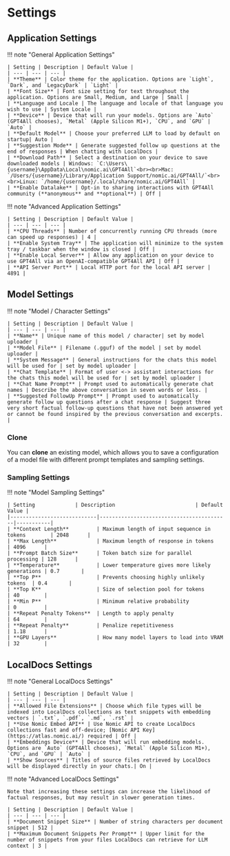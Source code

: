 # Settings

## Application Settings

!!! note "General Application Settings"

    | Setting | Description | Default Value |
    | --- | --- | --- |
    | **Theme** | Color theme for the application. Options are `Light`, `Dark`, and `LegacyDark` | `Light` |
    | **Font Size** | Font size setting for text throughout the application. Options are Small, Medium, and Large | Small |
    | **Language and Locale | The language and locale of that language you wish to use | System Locale |
    | **Device** | Device that will run your models. Options are `Auto` (GPT4All chooses), `Metal` (Apple Silicon M1+), `CPU`, and `GPU` | `Auto` |
    | **Default Model** | Choose your preferred LLM to load by default on startup| Auto |
    | **Suggestion Mode** | Generate suggested follow up questions at the end of responses | When chatting with LocalDocs | 
    | **Download Path** | Select a destination on your device to save downloaded models | Windows: `C:\Users\{username}\AppData\Local\nomic.ai\GPT4All`<br><br>Mac: `/Users/{username}/Library/Application Support/nomic.ai/GPT4All/`<br><br>Linux: `/home/{username}/.local/share/nomic.ai/GPT4All` |
    | **Enable Datalake** | Opt-in to sharing interactions with GPT4All community (**anonymous** and **optional**) | Off |

!!! note "Advanced Application Settings"

    | Setting | Description | Default Value |
    | --- | --- | --- |
    | **CPU Threads** | Number of concurrently running CPU threads (more can speed up responses) | 4 |
    | **Enable System Tray** | The application will minimize to the system tray / taskbar when the window is closed | Off |
    | **Enable Local Server** | Allow any application on your device to use GPT4All via an OpenAI-compatible GPT4All API | Off |
    | **API Server Port** | Local HTTP port for the local API server | 4891 |

## Model Settings

!!! note "Model / Character Settings"

    | Setting | Description | Default Value |
    | --- | --- | --- |
    | **Name** | Unique name of this model / character| set by model uploader |
    | **Model File** | Filename (.gguf) of the model | set by model uploader |
    | **System Message** | General instructions for the chats this model will be used for | set by model uploader |
    | **Chat Template** | Format of user <-> assistant interactions for the chats this model will be used for | set by model uploader |
    | **Chat Name Prompt** | Prompt used to automatically generate chat names | Describe the above conversation in seven words or less. |
    | **Suggested FollowUp Prompt** | Prompt used to automatically generate follow up questions after a chat response | Suggest three very short factual follow-up questions that have not been answered yet or cannot be found inspired by the previous conversation and excerpts. |

### Clone

You can **clone** an existing model, which allows you to save a configuration of a model file with different prompt templates and sampling settings.

### Sampling Settings

!!! note "Model Sampling Settings"

    | Setting             | Description                          | Default Value |
    |----------------------------|------------------------------------------|-----------|
    | **Context Length**         | Maximum length of input sequence in tokens        | 2048      |
    | **Max Length**             | Maximum length of response in tokens     | 4096      |
    | **Prompt Batch Size**      | Token batch size for parallel processing | 128      |
    | **Temperature**            | Lower temperature gives more likely generations | 0.7       |
    | **Top P**                  | Prevents choosing highly unlikely tokens  | 0.4       |
    | **Top K**                  | Size of selection pool for tokens         | 40        |
    | **Min P**                  | Minimum relative probability              | 0         |
    | **Repeat Penalty Tokens**  | Length to apply penalty                   | 64        |
    | **Repeat Penalty**         | Penalize repetitiveness                   | 1.18      |
    | **GPU Layers**             | How many model layers to load into VRAM     | 32        |

## LocalDocs Settings

!!! note "General LocalDocs Settings"

    | Setting | Description | Default Value |
    | --- | --- | --- |
    | **Allowed File Extensions** | Choose which file types will be indexed into LocalDocs collections as text snippets with embedding vectors | `.txt`, `.pdf`, `.md`, `.rst` |
    | **Use Nomic Embed API** | Use Nomic API to create LocalDocs collections fast and off-device; [Nomic API Key](https://atlas.nomic.ai/) required | Off |
    | **Embeddings Device** | Device that will run embedding models. Options are `Auto` (GPT4All chooses), `Metal` (Apple Silicon M1+), `CPU`, and `GPU` | `Auto` |
    | **Show Sources** | Titles of source files retrieved by LocalDocs will be displayed directly in your chats.| On |

!!! note "Advanced LocalDocs Settings"

    Note that increasing these settings can increase the likelihood of factual responses, but may result in slower generation times.

    | Setting | Description | Default Value |
    | --- | --- | --- |
    | **Document Snippet Size** | Number of string characters per document snippet | 512 |
    | **Maximum Document Snippets Per Prompt** | Upper limit for the number of snippets from your files LocalDocs can retrieve for LLM context | 3 |
